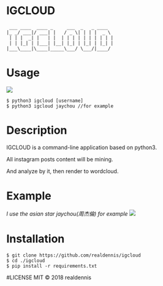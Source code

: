 # IGCLOUD
```
 ___ ____  ____ _     ___  _   _ ____  
|_ _/ ___|/ ___| |   / _ \| | | |  _ \ 
 | | |  _| |   | |  | | | | | | | | | |
 | | |_| | |___| |__| |_| | |_| | |_| |
|___\____|\____|_____\___/ \___/|____/ 
```


# Usage
![](https://raw.githubusercontent.com/realdennis/igcloud/master/demo.gif)
```
$ python3 igcloud [username]
$ python3 igcloud jaychou //for example

```


# Description
IGCLOUD is a command-line application based on python3.

All instagram posts content will be mining.

And analyze by it, then render to wordcloud.


# Example
_I use the asian star jaychou(周杰倫) for example_
![](https://raw.githubusercontent.com/realdennis/igcloud/master/example/jaychou.png)


# Installation
```
$ git clone https://github.com/realdennis/igcloud
$ cd ./igcloud
$ pip install -r requirements.txt
```


#LICENSE
MIT © 2018 realdennis